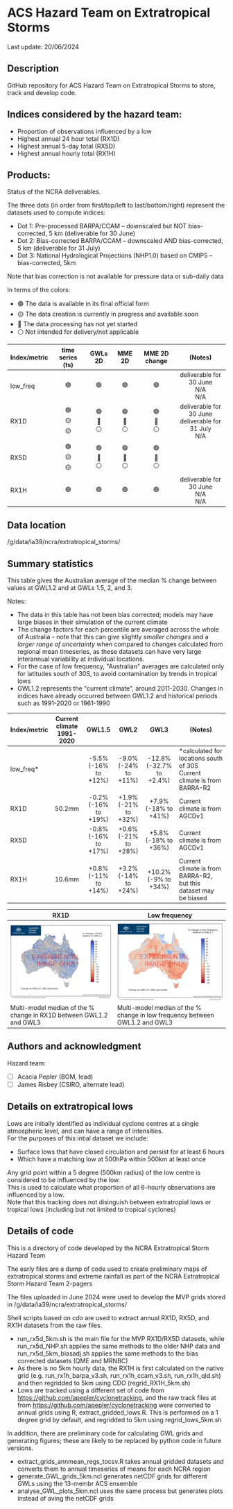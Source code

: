 # ACS Hazard Team on Extratropical Storms
Last update: 20/06/2024

## Description
GitHub repository for ACS Hazard Team on Extratropical Storms to store, track and develop code. 

## Indices considered by the hazard team:
- Proportion of observations influenced by a low
- Highest annual 24 hour total (RX1D)
- Highest annual 5-day total (RX5D)
- Highest annual hourly total (RX1H)

## Products:
Status of the NCRA deliverables. 

The three dots (in order from first/top/left to last/bottom/right) represent the datasets used to compute indices:
- Dot 1: Pre-processed BARPA/CCAM – downscaled but NOT bias-corrected, 5 km (deliverable for 30 June)
- Dot 2: Bias-corrected BARPA/CCAM – downscaled AND bias-corrected, 5 km (deliverable for 31 July)
- Dot 3: National Hydrological Projections (NHP1.0) based on CMIP5 – bias-corrected, 5km
  
Note that bias correction is not available for pressure data or sub-daily data
 
In terms of the colors:
- :green_circle: The data is available in its final official form
- :yellow_circle: The data creation is currently in progress and available soon
- :red_circle: The data processing has not yet started
- :white_circle: Not intended for delivery/not applicable

| Index/metric | time series (ts) | GWLs 2D | MME 2D | MME 2D change | (Notes) |
|-----         | :-:              |:-:      |:-:     |:-:            |:-:    |
| low_freq|:green_circle:<br>|:green_circle:<br>|:green_circle:<br>|:green_circle:<br>|deliverable for 30 June<br>N/A<br>N/A|
| RX1D |:green_circle:<br>:yellow_circle:<br>:yellow_circle:|:green_circle:<br>:red_circle:<br>:white_circle:|:green_circle:<br>:red_circle:<br>:white_circle:|:green_circle:<br>:red_circle:<br>:white_circle:|deliverable for 30 June<br>deliverable for 31 July<br>N/A|
| RX5D |:green_circle:<br>:yellow_circle:<br>:yellow_circle:|:green_circle:<br>:red_circle:<br>:white_circle:|:green_circle:<br>:red_circle:<br>:white_circle:|:green_circle:<br>:red_circle:<br>:white_circle:||deliverable for 30 June<br>deliverable for 31 July<br>N/A|
| RX1H |:green_circle:<br>|:green_circle:<br>|:green_circle:<br>|:green_circle:<br>|deliverable for 30 June<br>N/A<br>N/A|

## Data location
/g/data/ia39/ncra/extratropical_storms/

## Summary statistics

This table gives the Australian average of the median % change between values at GWL1.2 and at GWLs 1.5, 2, and 3.

Notes:
- The data in this table has not been bias corrected; models may have large biases in their simulation of the current climate 
- The change factors for each percentile are averaged across the whole of Australia - note that this can give slightly *smaller changes* and a *larger range of uncertainty* when compared to changes calculated from regional mean timeseries, as these datasets can have very large interannual variability at individual locations.
- For the case of low frequency, "Australian" averages are calculated only for latitudes south of 30S, to avoid contamination by trends in tropical lows
- GWL1.2 represents the "current climate", around 2011-2030. Changes in indices have already occurred between GWL1.2 and historical periods such as 1991-2020 or 1961-1990

| Index/metric | Current climate <br>1991-2020| GWL1.5 | GWL2 | GWL3 | (Notes) |
|-----         | :-:                           | :-:    |:-:   |:-:   |-----    |
| low_freq*||-5.5%<br>(-16% to +12%)|-9.0%<br>(-24% to +11%)|-12.8%<br>(-32.7% to +2.4%)|*calculated for locations south of 30S<br>Current climate is from BARRA-R2|
| RX1D |50.2mm|-0.2%<br>(-16% to +19%)|+1.9%<br>(-21% to +32%)|+7.9%<br>(-18% to +41%)|Current climate is from AGCDv1|
| RX5D ||-0.8%<br>(-16% to +17%)|+0.6%<br>(-21% to +28%)|+5.8%<br>(-18% to +36%)|Current climate is from AGCDv1|
| RX1H |10.6mm|+0.8%<br>(-11% to +14%)|+3.2%<br>(-14% to +24%)|+10.2%<br>(-9% to +34%)|Current climate is from BARRA-R2, but this dataset may be biased|

| RX1D | Low frequency |
|----- |-----    |
|![RX1D has lots of spatial variable, but increasing (blue) trends are more common than decreases](RX1D_AGCD-05i_MM50_ssp370_v1-r1_GWL30_change.png) | ![low frequency decreases in most of southern Australia, particularly in the southeast; trends are messier in northern regions where this index is dominated by tropical lows](lows_AGCD-05i_MM50_ssp370_v1-r1_GWL30_change.png) |
|Multi-model median of the % change in RX1D between GWL1.2 and GWL3 |Multi-model median of the % change in low frequency between GWL1.2 and GWL3 |

## Authors and acknowledgment
Hazard team:
- [ ] Acacia Pepler (BOM, lead)
- [ ] James Risbey (CSIRO, alternate lead)

## Details on extratropical lows

Lows are initially identified as individual cyclone centres at a single atmospheric level, and can have a range of intensities.
<br>For the purposes of this intial dataset we include:
- Surface lows that have closed circulation and persist for at least 6 hours
- Which have a matching low at 500hPa within 500km at least once
  
Any grid point within a 5 degree (500km radius) of the low centre is considered to be influenced by the low. 
<br>This is used to calculate what proportion of all 6-hourly observations are influenced by a low.
<br>Note that this tracking does not disinguish between extratropial lows or tropical lows (including but not limited to tropical cyclones)

## Details of code 

This is a directory of code developed by the NCRA Extratropical Storm Hazard Team

The early files are a dump of code used to create preliminary maps of extratropical storms and extreme rainfall as part of the NCRA Extratropical Storm Hazard Team 2-pagers

The files uploaded in June 2024 were used to develop the MVP grids stored in /g/data/ia39/ncra/extratropical_storms/

Shell scripts based on cdo are used to extract annual RX1D, RX5D, and RX1H datasets from the raw files. 
- run_rx5d_5km.sh is the main file for the MVP RX1D/RX5D datasets, while run_rx5d_NHP.sh applies the same methods to the older NHP data and run_rx5d_5km_biasadj.sh applies the same methods to the bias corrected datasets (QME and MRNBC)
- As there is no 5km hourly data, the RX1H is first calculated on the native grid (e.g. run_rx1h_barpa_v3.sh, run_rx1h_ccam_v3.sh, run_rx1h_qld.sh) and then regridded to 5km using CDO (regrid_RX1H_5km.sh)
- Lows are tracked using a different set of code from https://github.com/apepler/cyclonetracking, and the raw track files at from https://github.com/apepler/cyclonetracking were converted to annual grids using R, extract_gridded_lows.R. This is performed on a 1 degree grid by default, and regridded to 5km using regrid_lows_5km.sh

In addition, there are preliminary code for calculating GWL grids and generating figures; these are likely to be replaced by python code in future versions.
- extract_grids_annmean_regs_tocsv.R takes annual gridded datasets and converts them to annual timeseries of means for each NCRA region
- generate_GWL_grids_5km.ncl generates netCDF grids for different GWLs using the 13-membr ACS ensemble
- analyse_GWL_plots_5km.ncl uses the same process but generates plots instead of aving the netCDF grids


